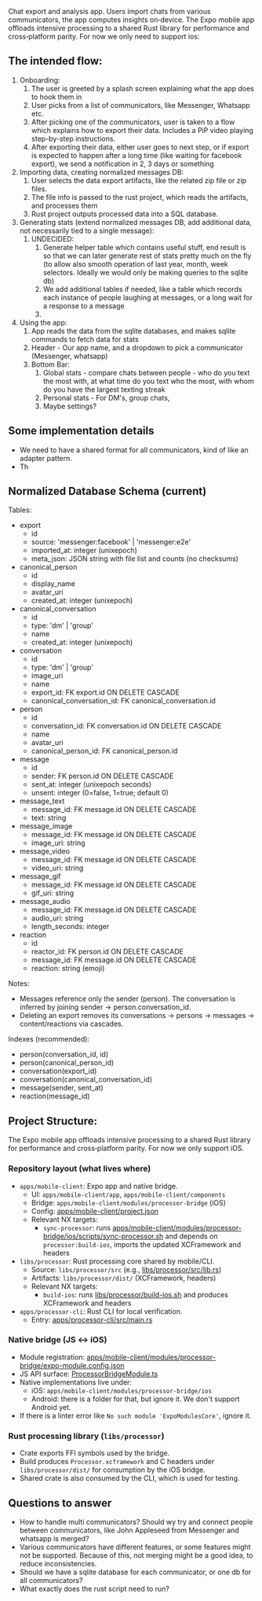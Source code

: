 
Chat export and analysis app. Users import chats from various communicators, the app computes insights on‑device. The Expo mobile app offloads intensive processing to a shared Rust library for performance and cross‑platform parity. For now we only need to support ios:

## The intended flow:
1. Onboarding:
	1. The user is greeted by a splash screen explaining what the app does to hook them in
	2. User picks from a list of communicators, like Messenger, Whatsapp etc.
	3. After picking one of the communicators, user is taken to a flow which explains how to export their data. Includes a PiP video playing step-by-step instructions.
	4. After exporting their data, either user goes to next step, or if export is expected to happen after a long time (like waiting for facebook export), we send a notification in 2, 3 days or something
2. Importing data, creating normalized messages DB:
	1. User selects the data export artifacts, like the related zip file or zip files.
	2. The file info is passed to the rust project, which reads the artifacts, and processes them
	3. Rust project outputs processed data into a SQL database. 
3. Generating stats (extend normalized messages DB, add additional data, not necessarily tied to a single message):
	1. UNDECIDED:
		1. Generate helper table which contains useful stuff, end result is so that we can later generate rest of stats pretty much on the fly (to allow also smooth operation of last year, month, week selectors. Ideally we would only be making queries to the sqlite db)
		2. We add additional tables if needed, like a table which records each instance of people laughing at messages, or a long wait for a response to a message
		3. 
4. Using the app:
	1. App reads the data from the sqlite databases, and makes sqlite commands to fetch data for stats
	2. Header - Our app name, and a dropdown to pick a communicator (Messenger, whatsapp)
	3. Bottom Bar:
		1. Global stats - compare chats between people - who do you text the most with, at what time do you text who the most, with whom do you have the largest texting streak
		2. Personal stats - For DM's, group chats,
		3. Maybe settings?

## Some implementation details
 - We need to have a shared format for all communicators, kind of like an adapter pattern.
 - Th

## Normalized Database Schema (current)

Tables:
- export
  - id
  - source: 'messenger:facebook' | 'messenger:e2e'
  - imported_at: integer (unixepoch)
  - meta_json: JSON string with file list and counts (no checksums)
- canonical_person
  - id
  - display_name
  - avatar_uri
  - created_at: integer (unixepoch)
- canonical_conversation
  - id
  - type: 'dm' | 'group'
  - name
  - created_at: integer (unixepoch)
- conversation
  - id
  - type: 'dm' | 'group'
  - image_uri
  - name
  - export_id: FK export.id ON DELETE CASCADE
  - canonical_conversation_id: FK canonical_conversation.id
- person
  - id
  - conversation_id: FK conversation.id ON DELETE CASCADE
  - name
  - avatar_uri
  - canonical_person_id: FK canonical_person.id
- message
  - id
  - sender: FK person.id ON DELETE CASCADE
  - sent_at: integer (unixepoch seconds)
  - unsent: integer (0=false, 1=true; default 0)
- message_text
  - message_id: FK message.id ON DELETE CASCADE
  - text: string
- message_image
  - message_id: FK message.id ON DELETE CASCADE
  - image_uri: string
- message_video
  - message_id: FK message.id ON DELETE CASCADE
  - video_uri: string
- message_gif
  - message_id: FK message.id ON DELETE CASCADE
  - gif_uri: string
- message_audio
  - message_id: FK message.id ON DELETE CASCADE
  - audio_uri: string
  - length_seconds: integer
- reaction
  - id
  - reactor_id: FK person.id ON DELETE CASCADE
  - message_id: FK message.id ON DELETE CASCADE
  - reaction: string (emoji)

Notes:
- Messages reference only the sender (person). The conversation is inferred by joining sender → person.conversation_id.
- Deleting an export removes its conversations → persons → messages → content/reactions via cascades.

Indexes (recommended):
- person(conversation_id, id)
- person(canonical_person_id)
- conversation(export_id)
- conversation(canonical_conversation_id)
- message(sender, sent_at)
- reaction(message_id)

## Project Structure:
The Expo mobile app offloads intensive processing to a shared Rust library for performance and cross‑platform parity. For now we only support iOS.
### Repository layout (what lives where)
- `apps/mobile-client`: Expo app and native bridge.
  - UI: `apps/mobile-client/app`, `apps/mobile-client/components`
  - Bridge: `apps/mobile-client/modules/processor-bridge` (iOS)
  - Config: [apps/mobile-client/project.json](mdc:apps/mobile-client/project.json)
  - Relevant NX targets:
    - `sync-processor`: runs [apps/mobile-client/modules/processor-bridge/ios/scripts/sync-processor.sh](mdc:apps/mobile-client/modules/processor-bridge/ios/scripts/sync-processor.sh) and depends on `processor:build-ios`, imports the updated XCFramework and headers
- `libs/processor`: Rust processing core shared by mobile/CLI.
  - Source: `libs/processor/src` (e.g., [libs/processor/src/lib.rs](mdc:libs/processor/src/lib.rs))
  - Artifacts: `libs/processor/dist/` (XCFramework, headers)
  - Relevant NX targets:
    - `build-ios`: runs [libs/processor/build-ios.sh](mdc:libs/processor/build-ios.sh) and produces XCFramework and headers
- `apps/processor-cli`: Rust CLI for local verification.
  - Entry: [apps/processor-cli/src/main.rs](mdc:apps/processor-cli/src/main.rs)

### Native bridge (JS ↔ iOS)
- Module registration: [apps/mobile-client/modules/processor-bridge/expo-module.config.json](mdc:apps/mobile-client/modules/processor-bridge/expo-module.config.json)
- JS API surface: [ProcessorBridgeModule.ts](mdc:apps/mobile-client/modules/processor-bridge/src/ProcessorBridgeModule.ts)
- Native implementations live under:
  - iOS: `apps/mobile-client/modules/processor-bridge/ios`
  - Android: there is a folder for that, but ignore it. We don't support Android yet.
- If there is a linter error like `No such module 'ExpoModulesCore'`, ignore it.

### Rust processing library (`libs/processor`)
- Crate exports FFI symbols used by the bridge.
- Build produces `Processor.xcframework` and C headers under `libs/processor/dist/` for consumption by the iOS bridge.
- Shared crate is also consumed by the CLI, which is used for testing.


## Questions to answer
 - How to handle multi communicators? Should wy try and connect people between communicators, like John Appleseed from Messenger and whatsapp is merged?
 - Various communicators have different features, or some features might not be supported. Because of this, not merging might be a good idea, to reduce inconsistencies.
 - Should we have a sqlite database for each communicator, or one db for all communicators?
 - What exactly does the rust script need to run?
